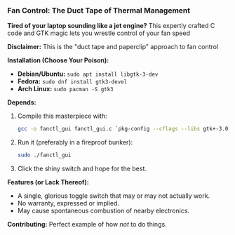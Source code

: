 ### Fan Control: The Duct Tape of Thermal Management

**Tired of your laptop sounding like a jet engine?** This expertly crafted C code and GTK magic lets you wrestle control of your fan speed

**Disclaimer:** This is the "duct tape and paperclip" approach to fan control

**Installation (Choose Your Poison):**

* **Debian/Ubuntu:** `sudo apt install libgtk-3-dev`
* **Fedora:** `sudo dnf install gtk3-devel`
* **Arch Linux:** `sudo pacman -S gtk3`

**Depends:**

1. Compile this masterpiece with:  
   ```bash
   gcc -o fanctl_gui fanctl_gui.c `pkg-config --cflags --libs gtk+-3.0`
   ```
2. Run it (preferably in a fireproof bunker):
   ```bash
   sudo ./fanctl_gui
   ```
3. Click the shiny switch and hope for the best.

**Features (or Lack Thereof):**

* A single, glorious toggle switch that may or may not actually work.
* No warranty, expressed or implied.
* May cause spontaneous combustion of nearby electronics.

**Contributing:**
Perfect example of how *not* to do things.

